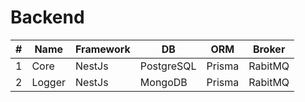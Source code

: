 # Backend

| # | Name   | Framework | DB         | ORM    | Broker  |
|---|--------|-----------|------------|--------|---------|
| 1 | Core   | NestJs    | PostgreSQL | Prisma | RabitMQ |
| 2 | Logger | NestJs    | MongoDB    | Prisma | RabitMQ |